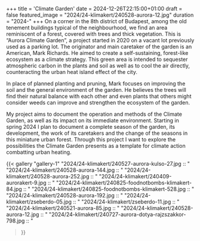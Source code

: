 +++
title = 'Climate Garden'
date = 2024-12-26T22:15:00+01:00
draft = false
featured_image = "2024/24-klimakert/240528-aurora-12.jpg"
duration = "2024-"
+++
On a corner in the 8th district of Budapest, among the old tenement buildings typical of the neighbourhood, we find an area reminiscent of a forest, covered with trees and thick vegetation. This is “Aurora Climate Garden”, a project started in 2020 on a vacant lot previously used as a parking lot. The originator and main caretaker of the garden is an American, Mark Richards. He aimed to create a self-sustaining, forest-like ecosystem as a climate strategy. This green area is intended to sequester atmospheric carbon in the plants and soil as well as to cool the air directly, counteracting the urban heat island effect of the city.

In place of planned planting and pruning, Mark focuses on improving the soil and the general environment of the garden. He believes the trees will find their natural balance with each other and even plants that others might consider weeds can improve and strengthen the ecosystem of the garden.

My project aims to document the operation and methods of the Climate Garden, as well as its impact on its immediate environment. Starting in spring 2024 I plan to document a complete season of the garden, its development, the work of its caretakers and the change of the seasons in this miniature urban forest. Through this project I want to explore the possibilities the Climate Garden presents as a template for climate action combatting urban heating.


{{< gallery "gallery-1"
"2024/24-klimakert/240527-aurora-kulso-27.jpg ::  "
"2024/24-klimakert/240528-aurora-144.jpg ::  "
"2024/24-klimakert/240528-aurora-252.jpg ::  "
"2024/24-klimakert/240409-aurorakert-9.jpg ::  "
"2024/24-klimakert/240825-foodnotbombs-klimakert-84.jpg ::  "
"2024/24-klimakert/240825-foodnotbombs-klimakert-528.jpg ::  "
"2024/24-klimakert/240528-aurora-192.jpg ::  "
"2024/24-klimakert/zseberdo-05.jpg ::  "
"2024/24-klimakert/zseberdo-11.jpg ::  "
"2024/24-klimakert/240521-aurora-85.jpg ::  "
"2024/24-klimakert/240528-aurora-12.jpg ::  "
"2024/24-klimakert/240727-aurora-dotya-rajzszakkor-798.jpg ::  "
>}}